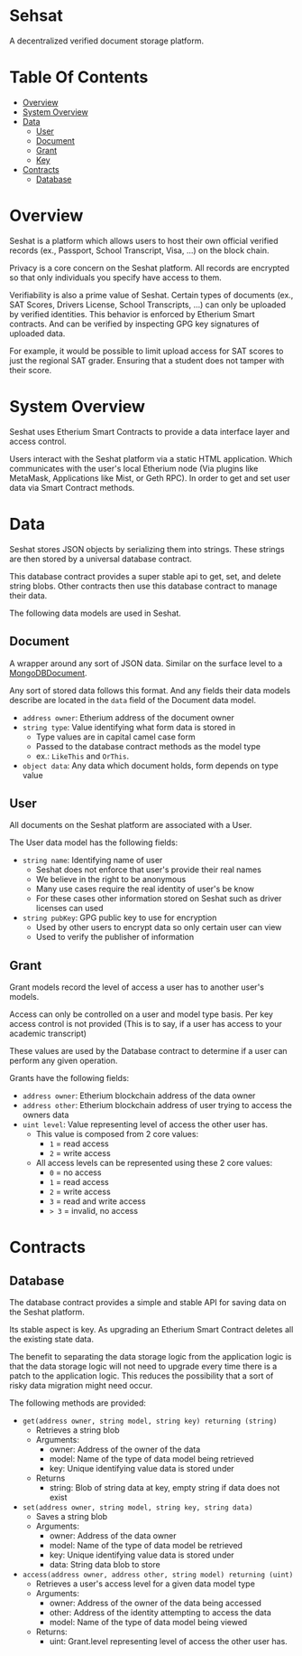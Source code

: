 # Sehsat
A decentralized verified document storage platform.

# Table Of Contents
- [Overview](#overview)
- [System Overview](#system-overview)
- [Data](#data)
    - [User](#user)
    - [Document](#document)
    - [Grant](#grant)
    - [Key](#key)
- [Contracts](#contracts)
    - [Database](#database)

# Overview
Seshat is a platform which allows users to host their own official verified
records (ex., Passport, School Transcript, Visa, ...) on the block chain.

Privacy is a core concern on the Seshat platform. All records are encrypted
so that only individuals you specify have access to them.

Verifiability is also a prime value of Seshat. Certain types of documents (ex.,
SAT Scores, Drivers License, School Transcripts, ...) can only be uploaded by
verified identities. This behavior is enforced by Etherium Smart contracts. And
can be verified by inspecting GPG key signatures of uploaded data.

For example, it would be possible to limit upload access for SAT scores to just
the regional SAT grader. Ensuring that a student does not tamper with their score.

# System Overview
Seshat uses Etherium Smart Contracts to provide a data interface layer and
access control.

Users interact with the Seshat platform via a static HTML application. Which
communicates with the user's local Etherium node (Via plugins like MetaMask,
Applications like Mist, or Geth RPC). In order to get and set user
data via Smart Contract methods.

# Data
Seshat stores JSON objects by serializing them into strings. These strings are
then stored by a universal database contract.

This database contract provides a super stable api to get, set, and delete
string blobs. Other contracts then use this database contract to manage their
data.

The following data models are used in Seshat.

## Document
A wrapper around any sort of JSON data. Similar on the surface level to a
[MongoDBDocument](https://docs.mongodb.com/manual/core/document/).

Any sort of stored data follows this format. And any fields their data models
describe are located in the `data` field of the Document data model.

- `address owner`: Etherium address of the document owner
- `string type`: Value identifying what form data is stored in
    - Type values are in capital camel case form
    - Passed to the database contract methods as the model type
    - ex.: `LikeThis` and `OrThis`.
- `object data`: Any data which document holds, form depends on type value


## User
All documents on the Seshat platform are associated with a User.

The User data model has the following fields:

- `string name`: Identifying name of user
    - Seshat does not enforce that user's provide their real names
    - We believe in the right to be anonymous
    - Many use cases require the real identity of user's be know
    - For these cases other information stored on Seshat such as driver
      licenses can used
- `string pubKey`: GPG public key to use for encryption
    - Used by other users to encrypt data so only certain user can view
    - Used to verify the publisher of information

## Grant
Grant models record the level of access a user has to another user's models.

Access can only be controlled on a user and model type basis. Per key access
control is not provided (This is to say, if a user has access to your academic
transcript)

These values are used by the Database contract to determine if a user can
perform any given operation.

Grants have the following fields:

- `address owner`: Etherium blockchain address of the data owner
- `address other`: Etherium blockchain address of user trying to access the
                   owners data
- `uint level`: Value representing level of access the other user has.
    - This value is composed from 2 core values:
        - `1` = read access
        - `2` = write access
    - All access levels can be represented using these 2 core values:
        - `0` = no access
        - `1` = read access
        - `2` = write access
        - `3` = read and write access
        - `> 3` = invalid, no access

# Contracts
## Database
The database contract provides a simple and stable API for saving data on the
Seshat platform.

Its stable aspect is key. As upgrading an Etherium Smart Contract deletes all
the existing state data.

The benefit to separating the data storage logic from the application logic is
that the data storage logic will not need to upgrade every time there is a
patch to the application logic. This reduces the possibility that a sort of
risky data migration might need occur.

The following methods are provided:

- `get(address owner, string model, string key) returning (string)`
    - Retrieves a string blob
    - Arguments:
        - owner: Address of the owner of the data
        - model: Name of the type of data model being retrieved
        - key: Unique identifying value data is stored under
    - Returns
        - string: Blob of string data at key, empty string if data does not
                  exist
- `set(address owner, string model, string key, string data)`
    - Saves a string blob
    - Arguments:
        - owner: Address of the data owner
        - model: Name of the type of data model be retrieved
        - key: Unique identifying value data is stored under
        - data: String data blob to store
- `access(address owner, address other, string model) returning (uint)`
    - Retrieves a user's access level for a given data model type
    - Arguments:
        - owner: Address of the owner of the data being accessed
        - other: Address of the identity attempting to access the data
        - model: Name of the type of data model being viewed
    - Returns:
        - uint: Grant.level representing level of access the other user has.
